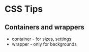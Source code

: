 # CSS Tips
## Containers and wrappers
- container - for sizes, settings
- wrapper - only for backgrounds